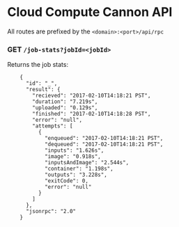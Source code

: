# Cloud Compute Cannon API

All routes are prefixed by the `<domain>:<port>/api/rpc`

### GET `/job-stats?jobId=<jobId>`

Returns the job stats:

```
	{
	  "id": "_",
	  "result": {
	    "recieved": "2017-02-10T14:18:21 PST",
	    "duration": "7.219s",
	    "uploaded": "0.129s",
	    "finished": "2017-02-10T14:18:28 PST",
	    "error": "null",
	    "attempts": [
	      {
	        "enqueued": "2017-02-10T14:18:21 PST",
	        "dequeued": "2017-02-10T14:18:21 PST",
	        "inputs": "1.626s",
	        "image": "0.918s",
	        "inputsAndImage": "2.544s",
	        "container": "1.198s",
	        "outputs": "3.228s",
	        "exitCode": 0,
	        "error": "null"
	      }
	    ]
	  },
	  "jsonrpc": "2.0"
	}
```